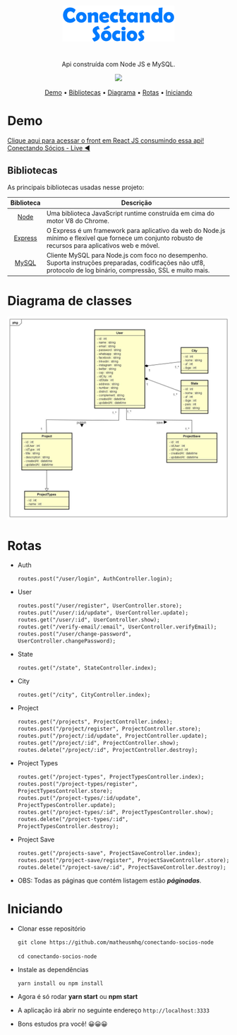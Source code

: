 <p  align="center">
<a href="https://conectando-socios.netlify.app/">
		<img src="/images/logo.png" alt="Logo Conectando Sócios" title="Logo Conectando Sócios" />
	</a>
</p>

#

<p align="center">
  Api construída com Node JS e MySQL.
</p>

<p align="center">
    <a href="https://github.com/matheusmhq/conectando-socios-react-js/blob/main/LICENSE" alt="license">
        <img src="https://img.shields.io/github/license/matheusmhq/tmdb-react-js?style=plastic" />
    </a>
</p>

<p align="center">
  <a href="#demo">Demo</a> •
  <a href="#bibliotecas">Bibliotecas</a> •
    <a href="#diagrama">Diagrama</a> •
  <a href="#rotas">Rotas</a> •
  <a href="#iniciando">Iniciando</a>   
</p>

# Demo

[Clique aqui para acessar o front em React JS consumindo essa api! Conectando Sócios - Live ◀️](https://conectando-socios.netlify.app/)

## Bibliotecas

As principais bibliotecas usadas nesse projeto:

| Biblioteca             | Descrição   |
| :-------------:|--------------|
| [Node](https://nodejs.org/) | Uma biblioteca JavaScript runtime construída em cima do motor V8 do Chrome. |
| [Express](https://expressjs.com/) | O Express é um framework para aplicativo da web do Node.js mínimo e flexível que fornece um conjunto robusto de recursos para aplicativos web e móvel. |
| [MySQL](https://github.com/sidorares/node-mysql2) | Cliente MySQL para Node.js com foco no desempenho. Suporta instruções preparadas, codificações não utf8, protocolo de log binário, compressão, SSL e muito mais. |

# Diagrama de classes

<p  align="center">
<a href="https://conectando-socios.netlify.app/">
		<img src="/images/class_diagram.jpg" alt="Diagrama de classes do Conectando Sócios" title="Diagrama de calsses do Conectando Sócios" />
	</a>
</p>

# Rotas

- Auth 
    ```
    routes.post("/user/login", AuthController.login);
    ```

- User
    ```
    routes.post("/user/register", UserController.store);
    routes.put("/user/:id/update", UserController.update);
    routes.get("/user/:id", UserController.show);
    routes.get("/verify-email/:email", UserController.verifyEmail);
    routes.post("/user/change-password", UserController.changePassword);
    ```

- State
    ```
    routes.get("/state", StateController.index);
    ```

- City
    ```
    routes.get("/city", CityController.index);
    ```

- Project
    ```
    routes.get("/projects", ProjectController.index);
    routes.post("/project/register", ProjectController.store);
    routes.put("/project/:id/update", ProjectController.update);
    routes.get("/project/:id", ProjectController.show);
    routes.delete("/project/:id", ProjectController.destroy);
    ```

- Project Types
    ```
    routes.get("/project-types", ProjectTypesController.index);
    routes.post("/project-types/register", ProjectTypesController.store);
    routes.put("/project-types/:id/update", ProjectTypesController.update);
    routes.get("/project-types/:id", ProjectTypesController.show);
    routes.delete("/project-types/:id", ProjectTypesController.destroy);
    ```

- Project Save
    ```
    routes.get("/projects-save", ProjectSaveController.index);
    routes.post("/project-save/register", ProjectSaveController.store);
    routes.delete("/project-save/:id", ProjectSaveController.destroy);
    ```

- OBS: Todas as páginas que contém listagem estão **_páginadas_**.

# Iniciando

- Clonar esse repositório

  ```
  git clone https://github.com/matheusmhq/conectando-socios-node

  cd conectando-socios-node
  ```

- Instale as dependências

  ```
  yarn install ou npm install
  ```

- Agora é só rodar **yarn start** ou **npm start**

- A aplicação irá abrir no seguinte endereço `http://localhost:3333`

- Bons estudos pra você! 😀😀😀

